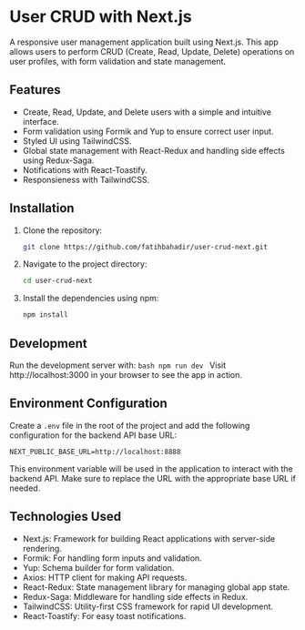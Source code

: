 # User CRUD with Next.js

A responsive user management application built using Next.js. This app allows users to perform CRUD (Create, Read, Update, Delete) operations on user profiles, with form validation and state management.

## Features
- Create, Read, Update, and Delete users with a simple and intuitive interface.
- Form validation using Formik and Yup to ensure correct user input.
- Styled UI using TailwindCSS.
- Global state management with React-Redux and handling side effects using Redux-Saga.
- Notifications with React-Toastify.
- Responsieness with TailwindCSS.


## Installation

1. Clone the repository:
    ```bash
    git clone https://github.com/fatihbahadir/user-crud-next.git
    ```

2. Navigate to the project directory:
    ```bash
    cd user-crud-next
    ```

3. Install the dependencies using npm:
    ```bash
    npm install
    ```

## Development

Run the development server with:
    ```bash
    npm run dev
    ```
    Visit http://localhost:3000 in your browser to see the app in action.

## Environment Configuration

Create a `.env` file in the root of the project and add the following configuration for the backend API base URL:
```
NEXT_PUBLIC_BASE_URL=http://localhost:8888
```
This environment variable will be used in the application to interact with the backend API. Make sure to replace the URL with the appropriate base URL if needed.

## Technologies Used
- Next.js: Framework for building React applications with server-side rendering.
- Formik: For handling form inputs and validation.
- Yup: Schema builder for form validation.
- Axios: HTTP client for making API requests.
- React-Redux: State management library for managing global app state.
- Redux-Saga: Middleware for handling side effects in Redux.
- TailwindCSS: Utility-first CSS framework for rapid UI development.
- React-Toastify: For easy toast notifications.
